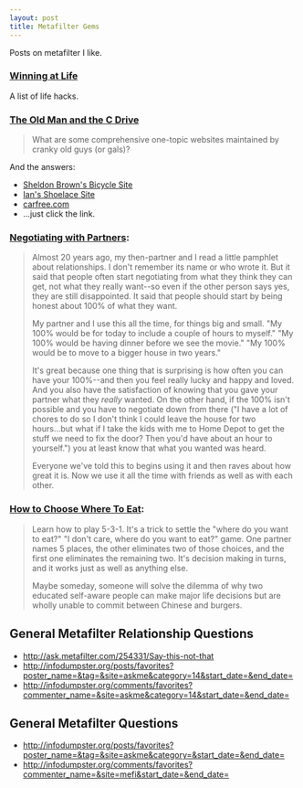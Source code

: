 ```yaml
---
layout: post
title: Metafilter Gems
---
```


Posts on metafilter I like.
<!--end excerpt-->

### [Winning at Life](http://ask.metafilter.com/227940/Winning-At-Life)

A list of life hacks.

### [The Old Man and the C Drive](http://ask.metafilter.com/164388/The-Old-Man-and-the-C-Drive)

> What are some comprehensive one-topic websites maintained by cranky old guys
> (or gals)?

And the answers:

- [Sheldon Brown's Bicycle Site](http://sheldonbrown.com/)
- [Ian's Shoelace Site](http://www.fieggen.com/shoelace/)
- [carfree.com](http://www.carfree.com/)
- ...just click the link.


### [Negotiating with Partners](http://ask.metafilter.com/137148/What-clever-relationship-hacks-have-you-come-up-with#1960336):

> Almost 20 years ago, my then-partner and I read a little pamphlet about
> relationships. I don't remember its name or who wrote it. But it said that
> people often start negotiating from what they think they can get, not what
> they really want--so even if the other person says yes, they are still
> disappointed.  It said that people should start by being honest about 100% of
> what they want.
> 
> My partner and I use this all the time, for things big and small. "My 100%
> would be for today to include a couple of hours to myself." "My 100% would be
> having dinner before we see the movie." "My 100% would be to move to a bigger
> house in two years."
> 
> It's great because one thing that is surprising is how often you can have your
> 100%--and then you feel really lucky and happy and loved. And you also have
> the satisfaction of knowing that you gave your partner what they _really_
> wanted. On the other hand, if the 100% isn't possible and you have to
> negotiate down from there ("I have a lot of chores to do so I don't think I
> could leave the house for two hours...but what if I take the kids with me to
> Home Depot to get the stuff we need to fix the door? Then you'd have about an
> hour to yourself.") you at least know that what you wanted was heard.
> 
> Everyone we've told this to begins using it and then raves about how great it
> is. Now we use it all the time with friends as well as with each other.

### [How to Choose Where To Eat](http://ask.metafilter.com/126816/What-conversations-are-a-MUST-before-two-people-get-married#1812279):

> Learn how to play 5-3-1. It's a trick to settle the "where do you want to
> eat?" "I don't care, where do you want to eat?" game. One partner names 5
> places, the other eliminates two of those choices, and the first one
> eliminates the remaining two. It's decision making in turns, and it works just
> as well as anything else. 
> 
> Maybe someday, someone will solve the dilemma of why two educated self-aware
> people can make major life decisions but are wholly unable to commit between
> Chinese and burgers.

## General Metafilter Relationship Questions

- http://ask.metafilter.com/254331/Say-this-not-that
- http://infodumpster.org/posts/favorites?poster_name=&tag=&site=askme&category=14&start_date=&end_date=
- http://infodumpster.org/comments/favorites?commenter_name=&site=askme&category=14&start_date=&end_date=

## General Metafilter Questions

- http://infodumpster.org/posts/favorites?poster_name=&tag=&site=askme&category=&start_date=&end_date=
- http://infodumpster.org/comments/favorites?commenter_name=&site=mefi&start_date=&end_date=
